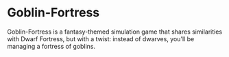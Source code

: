 # Goblin-Fortress
Goblin-Fortress is a fantasy-themed simulation game that shares similarities with Dwarf Fortress, but with a twist: instead of dwarves, you'll be managing a fortress of goblins. 
